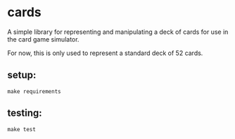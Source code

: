 # cards

A simple library for representing and manipulating a deck
of cards for use in the card game simulator.

For now, this is only used to represent a standard deck
of 52 cards.

## setup:

```
make requirements
```


## testing:

```
make test
```
